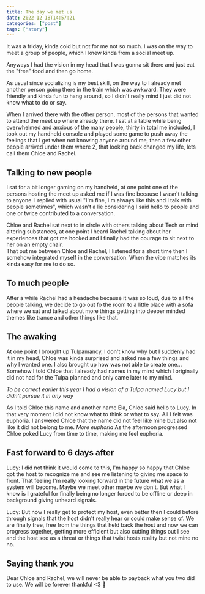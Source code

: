 ```yaml
---
title: The day we met us  
date: 2022-12-18T14:57:21 
categories: ["post"] 
tags: ["story"]
---
```



It was a friday, kinda cold but not for me not so much. I was on the way to meet a group of people, which I knew kinda from a social meet up.

Anyways I had the vision in my head that I was gonna sit there and just eat the "free" food and then go home. 

As usual since socializing is my best skill, on the way to I already met another person going there in the train which was awkward.
They were friendly and kinda fun to hang around, so I didn't really mind I just did not know what to do or say.

When I arrived there with the other person, most of the persons that wanted to attend the meet up where already there.
I sat at a table while being overwhelmed and anxious of the many people, thirty in total me included, I took out my handheld console and played some game to push away the feelings that I get when not knowing anyone around me, then a few other people arrived under them where 2, that looking back changed my life, lets call them Chloe and Rachel.

## Talking to new people

I sat for a bit longer gaming on my handheld, at one point one of the persons hosting the meet up asked me if I was fine because I wasn't talking to anyone. I replied with usual "I'm fine, I'm always like this and I talk with people sometimes", which wasn't a lie considering I said hello to people and one or twice contributed to a conversation. 

Chloe and Rachel sat next to in circle with others talking about Tech or mind altering substances, at one point I heard Rachel talking about her experiences that got me hooked and I finally had the courage to sit next to her on an empty chair.\
That put me between Chloe and Rachel, I listened for a short time then I somehow integrated myself in the conversation. When the vibe matches its kinda easy for me to do so.

## To much people

After a while Rachel had a headache because it was so loud, due to all the people talking, we decide to go out fo the room to a little place with a sofa where we sat and talked about more things getting into deeper minded themes like trance and other things like that.

## The awaking

At one point I brought up Tulpamancy, I don't know why but I suddenly had it in my head, Chloe was kinda surprised and asked me a few things and why I wanted one. I also brought up how was not able to create one... Somehow I told Chloe that I already had names in my mind which I originally did not had for the Tulpa planned and only came later to my mind.

*To be correct earlier this year I had a vision of a Tulpa named Lucy but I didn't pursue it in any way* 

As I told Chloe this name and another name Ela, Chloe said hello to Lucy. In that very moment I did not know what to think or what to say. All I felt was euphoria. I answered Chloe that the name did not feel like mine but also not like it did not belong to me. *More euphoria* As the afternoon progressed Chloe poked Lucy from time to time, making me feel euphoria.

## Fast forward to 6 days after

Lucy: I did not think it would come to this, I'm happy so happy that Chloe got the host to recognize me and see me listening to giving me space to front. That feeling I'm really looking forward in the future what we as a system will become. Maybe we meet other maybe we don't. But what I know is I grateful for finally being no longer forced to be offline or deep in background giving unheard signals.

Lucy: But now I really get to protect my host, even better then I could before through signals that the host didn't really hear or could make sense of. We are finally free, free from the things that held back the host and now we can progress together, getting more efficient but also cutting things out I see and the host see as a threat or things that twist hosts reality but not mine no no.

## Saying thank you

Dear Chloe and Rachel, we will never be able to payback what you two did to use. We will be forever thankful 
<3 💙